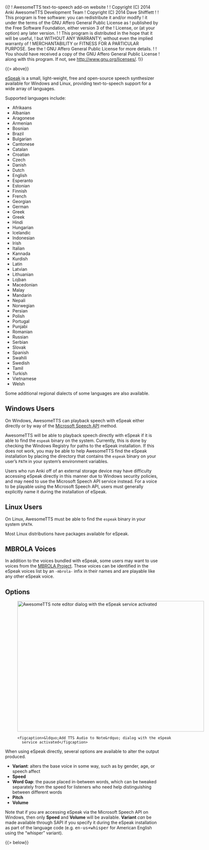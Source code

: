 {{!
  ! AwesomeTTS text-to-speech add-on website
  !
  ! Copyright (C) 2014       Anki AwesomeTTS Development Team
  ! Copyright (C) 2014       Dave Shifflett
  !
  ! This program is free software: you can redistribute it and/or modify
  ! it under the terms of the GNU Affero General Public License as
  ! published by the Free Software Foundation, either version 3 of the
  ! License, or (at your option) any later version.
  !
  ! This program is distributed in the hope that it will be useful,
  ! but WITHOUT ANY WARRANTY; without even the implied warranty of
  ! MERCHANTABILITY or FITNESS FOR A PARTICULAR PURPOSE.  See the
  ! GNU Affero General Public License for more details.
  !
  ! You should have received a copy of the GNU Affero General Public License
  ! along with this program.  If not, see <http://www.gnu.org/licenses/>.
  !}}

{{> above}}

<p><a href="http://espeak.sourceforge.net" rel="external">eSpeak</a> is a
  small, light-weight, free and open-source speech synthesizer available for
  Windows and Linux, providing text-to-speech support for a wide array of
  languages.</p>

<p>Supported languages include:</p>

<ul class="cols">
    <li>Afrikaans</li>
    <li>Albanian</li>
    <li>Aragonese</li>
    <li>Armenian</li>
    <li>Bosnian</li>
    <li>Brazil</li>
    <li>Bulgarian</li>
    <li>Cantonese</li>
    <li>Catalan</li>
    <li>Croatian</li>
    <li>Czech</li>
    <li>Danish</li>
    <li>Dutch</li>
    <li>English</li>
    <li>Esperanto</li>
    <li>Estonian</li>
    <li>Finnish</li>
    <li>French</li>
    <li>Georgian</li>
    <li>German</li>
    <li>Greek</li>
    <li>Greek</li>
    <li>Hindi</li>
    <li>Hungarian</li>
    <li>Icelandic</li>
    <li>Indonesian</li>
    <li>Irish</li>
    <li>Italian</li>
    <li>Kannada</li>
    <li>Kurdish</li>
    <li>Latin</li>
    <li>Latvian</li>
    <li>Lithuanian</li>
    <li>Lojban</li>
    <li>Macedonian</li>
    <li>Malay</li>
    <li>Mandarin</li>
    <li>Nepali</li>
    <li>Norwegian</li>
    <li>Persian</li>
    <li>Polish</li>
    <li>Portugal</li>
    <li>Punjabi</li>
    <li>Romanian</li>
    <li>Russian</li>
    <li>Serbian</li>
    <li>Slovak</li>
    <li>Spanish</li>
    <li>Swahili</li>
    <li>Swedish</li>
    <li>Tamil</li>
    <li>Turkish</li>
    <li>Vietnamese</li>
    <li>Welsh</li>
</ul>

<p>Some additional regional dialects of some languages are also available.</p>

<h2>Windows Users</h2>

<p>On Windows, AwesomeTTS can playback speech with eSpeak either directly or
  by way of the <a href="/services/sapi5">Microsoft Speech API</a> method.</p>

<p>AwesomeTTS will be able to playback speech directly with eSpeak if it is
  able to find the <code>espeak</code> binary on the system. Currently, this
  is done by checking the Windows Registry for paths to the eSpeak
  installation. If this does not work, you may be able to help AwesomeTTS find
  the eSpeak installation by placing the directory that contains the
  <code>espeak</code> binary on your user&rsquo;s <code>PATH</code> in your
  system&rsquo;s environment variables.</p>

<p>Users who run Anki off of an external storage device may have difficulty
  accessing eSpeak directly in this manner due to Windows security policies,
  and may need to use the Microsoft Speech API service instead. For a voice
  to be playable using the Microsoft Speech API, users must generally
  explicitly name it during the installation of eSpeak.</p>

<h2>Linux Users</h2>

<p>On Linux, AwesomeTTS must be able to find the <code>espeak</code> binary in
  your system <code>$PATH</code>.</p>

<p>Most Linux distributions have packages available for eSpeak.</p>

<h2>MBROLA Voices</h2>

<p>In addition to the voices bundled with eSpeak, some users may want to use
  voices from the <a href="http://tcts.fpms.ac.be/synthesis/mbrola.html"
  rel="external">MBROLA Project</a>. These voices can be identified in the
  eSpeak voices list by an <code>-mbrola-</code> infix in their names and are
  playable like any other eSpeak voice.</p>

<h2>Options</h2>

<figure style="width: 608px">
    <img src="/services.espeak.png" width="608" height="426"
      alt="AwesomeTTS note editor dialog with the eSpeak service activated">

    <figcaption>&ldquo;Add TTS Audio to Note&rdquo; dialog with the eSpeak
      service activated</figcaption>
</figure>

<p>When using eSpeak directly, several options are available to alter the
  output produced.</p>

<ul>
    <li><strong>Variant</strong>: alters the base voice in some way, such as
      by gender, age, or speech affect</li>
    <li><strong>Speed</strong></li>
    <li><strong>Word Gap</strong>: the pause placed in-between words, which
      can be tweaked separately from the speed for listeners who need help
      distinguishing between different words</li>
    <li><strong>Pitch</strong></li>
    <li><strong>Volume</strong></li>
</ul>

<p>Note that if you are accessing eSpeak via the Microsoft Speech API on
  Windows, then only <strong>Speed</strong> and <strong>Volume</strong> will
  be available. <strong>Variant</strong> <em>can</em> be made available
  through SAPI if you specify it during the eSpeak installation as part of the
  language code (e.g. <kbd>en-us+whisper</kbd> for American English using the
  &ldquo;whisper&rdquo; variant).</p>

{{> below}}
